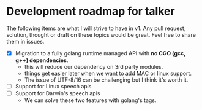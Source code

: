# Development roadmap for talker

The following items are what I will strive to have in v1.
Any pull request, solution, thought or draft on these topics would be great. Feel free to share them in issues.

* [x] Migration to a fully golang runtime managed API with **no CGO (gcc, g++) dependencies**.
	* this will reduce our dependency on 3rd party modules.
	* things get easier later when we want to add MAC or linux support.
	* The issue of UTF-8/16 can be challenging but I think it's worth it.
* [ ] Support for Linux speech apis
* [ ] Support for Darwin's speech apis
	* We can solve these two features with golang's tags.



